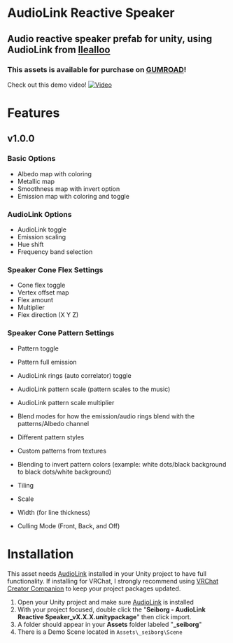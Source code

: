 # AudioLink Reactive Speaker
## Audio reactive speaker prefab for unity, using AudioLink from [llealloo](https://github.com/llealloo/vrc-udon-audio-link/tree/master)
### This assets is available for purchase on [GUMROAD](https://seiborg.gumroad.com/)!

Check out this demo video!
[![Video](https://img.youtube.com/vi/EgExCmWivkI/maxresdefault.jpg)](https://www.youtube.com/watch?v=EgExCmWivkI)

# Features
## v1.0.0
### Basic Options
- Albedo map with coloring
- Metallic map
- Smoothness map with invert option
- Emission map with coloring and toggle
### AudioLink Options
- AudioLink toggle
- Emission scaling
- Hue shift
- Frequency band selection
### Speaker Cone Flex Settings
- Cone flex toggle
- Vertex offset map
- Flex amount
- Multiplier
- Flex direction (X Y Z)
### Speaker Cone Pattern Settings
- Pattern toggle
- Pattern full emission
- AudioLink rings (auto correlator) toggle
- AudioLink pattern scale (pattern scales to the music)
- AudioLink pattern scale multiplier
- Blend modes for how the emission/audio rings blend with the patterns/Albedo channel
- Different pattern styles
- Custom patterns from textures
- Blending to invert pattern colors (example: white dots/black background to black dots/white background)
- Tiling
- Scale
- Width (for line thickness)

- Culling Mode (Front, Back, and Off)



# Installation
This asset needs [AudioLink](https://github.com/llealloo/vrc-udon-audio-link/releases) installed in your Unity project to have full functionality.
If installing for VRChat, I strongly recommend using [VRChat Creator Companion](https://vcc.docs.vrchat.com/) to keep your project packages updated.
1. Open your Unity project and make sure [AudioLink](https://github.com/llealloo/vrc-udon-audio-link/releases) is installed
2. With your project focused, double click the "**Seiborg - AudioLink Reactive Speaker_vX.X.X.unitypackage**" then click import.
3. A folder should appear in your **Assets** folder labeled "**_seiborg**"
4. There is a Demo Scene located in ```Assets\_seiborg\Scene```
